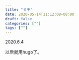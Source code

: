 ```yaml
---
title: "关于"
date: 2020-05-14T11:12:08+08:00
draft: false
categories: [""]
tags: [""]
---
```


2020.6.4

以后就用hugo了。